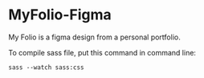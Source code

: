 # MyFolio-Figma
My Folio is a figma design from a personal portfolio.

To compile sass file, put this command in command line:

`sass --watch sass:css`